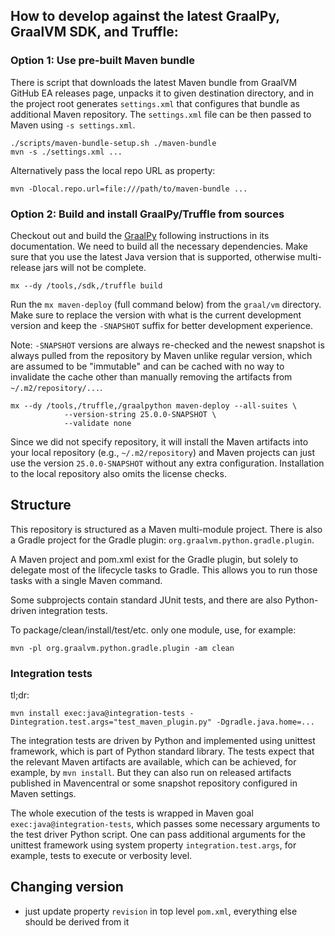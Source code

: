 ## How to develop against the latest GraalPy, GraalVM SDK, and Truffle:

### Option 1: Use pre-built Maven bundle

There is script that downloads the latest Maven bundle from GraalVM GitHub EA releases page, unpacks it to given
destination directory, and in the project root generates `settings.xml` that configures that bundle as additional
Maven repository. The `settings.xml` file can be then passed to Maven using `-s settings.xml`.

```
./scripts/maven-bundle-setup.sh ./maven-bundle
mvn -s ./settings.xml ...
```

Alternatively pass the local repo URL as property:
```
mvn -Dlocal.repo.url=file:///path/to/maven-bundle ...
```

### Option 2: Build and install GraalPy/Truffle from sources

Checkout out and build the [GraalPy](https://github.com/oracle/graalpython)
following instructions in its documentation. We need to build all the necessary
dependencies. Make sure that you use the latest Java version that is supported,
otherwise multi-release jars will not be complete.

```
mx --dy /tools,/sdk,/truffle build
```

Run the `mx maven-deploy` (full command below) from the `graal/vm` directory.
Make sure to replace the version with what is the current development version
and keep the `-SNAPSHOT` suffix for better development experience.

Note: `-SNAPSHOT` versions are always re-checked and the newest snapshot is
always pulled from the repository by Maven unlike regular version, which are
assumed to be "immutable" and can be cached with no way to invalidate the cache
other than manually removing the artifacts from `~/.m2/repository/...`.

```
mx --dy /tools,/truffle,/graalpython maven-deploy --all-suites \
            --version-string 25.0.0-SNAPSHOT \
            --validate none
```

Since we did not specify repository, it will install the Maven artifacts into
your local repository (e.g., `~/.m2/repository`) and Maven projects can just
use the version `25.0.0-SNAPSHOT` without any extra configuration. Installation
to the local repository also omits the license checks.

## Structure

This repository is structured as a Maven multi-module project. There is also a Gradle project
for the Gradle plugin: `org.graalvm.python.gradle.plugin`.

A Maven project and pom.xml exist for the Gradle plugin, but solely to delegate most of the
lifecycle tasks to Gradle. This allows you to run those tasks with a single Maven command.

Some subprojects contain standard JUnit tests, and there are also Python-driven integration tests.

To package/clean/install/test/etc. only one module, use, for example:

```
mvn -pl org.graalvm.python.gradle.plugin -am clean
```

### Integration tests

tl;dr:

```
mvn install exec:java@integration-tests -Dintegration.test.args="test_maven_plugin.py" -Dgradle.java.home=...
```

The integration tests are driven by Python and implemented using unittest framework, which is
part of Python standard library. The tests expect that the relevant Maven artifacts are available,
which can be achieved, for example, by `mvn install`. But they can also run on released artifacts
published in Mavencentral or some snapshot repository configured in Maven settings.

The whole execution of the tests is wrapped in Maven goal `exec:java@integration-tests`, which passes
some necessary arguments to the test driver Python script. One can pass additional arguments for the
unittest framework using system property `integration.test.args`, for example, tests to execute or
verbosity level.


## Changing version

- just update property `revision` in top level `pom.xml`, everything else should be derived from it
